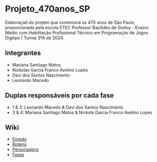 # Projeto_470anos_SP
Elaboraçaõ do projeto que comemora os 470 anos de São Paulo, proporcionada pela escola ETEC Professor Basilides de Godoy - Ensino Médio com Habilitação Profissional Técnico em Programação de Jogos Digitais | Turma 3ºA de 2024.

## Integrantes
- Mariana Santiago Matos
- Nickolas Garcia Franco Avelino Lopes
- Davi dos Santos Nascimento
- Leonardo Macedo

## Duplas responsáveis por cada fase
- 1 & 2: Leonardo Macedo & Davi dos Santos Nascimento
- 3 & 4: Mariana Santiago Matos & Nickola Garcia Franco Avelino Lopes

## Wiki
- [Enredo](https://github.com/MariSantiago0/Projeto_470anos_SP/wiki/Enredo)
- [Roteiro]()
- [Personagens]()
- [Fases]()
